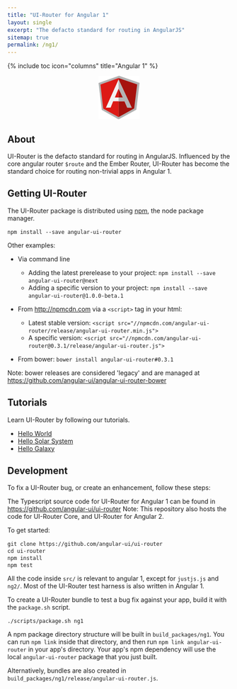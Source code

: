 ```yaml
---
title: "UI-Router for Angular 1"
layout: single
excerpt: "The defacto standard for routing in AngularJS"
sitemap: true
permalink: /ng1/
---
```

{% include toc icon="columns" title="Angular 1" %}

<center>
<img src="/images/logos/angular1.png">
</center>

## About 

UI-Router is the defacto standard for routing in AngularJS.
Influenced by the core angular router `$route` and the Ember Router, 
UI-Router has become the standard choice for routing non-trivial apps in Angular 1.

## Getting UI-Router

The UI-Router package is distributed using [npm](https://www.npmjs.com/), the node package manager.

```
npm install --save angular-ui-router
```

Other examples:

- Via command line
  - Adding the latest prerelease to your project: `npm install --save angular-ui-router@next`
  - Adding a specific version to your project: `npm install --save angular-ui-router@1.0.0-beta.1`
  
- From <http://npmcdn.com> via a `<script>` tag in your html: 
  - Latest stable version: `<script src="//npmcdn.com/angular-ui-router/release/angular-ui-router.min.js">`
  - A specific version: `<script src="//npmcdn.com/angular-ui-router@0.3.1/release/angular-ui-router.js">`
  
- From bower: `bower install angular-ui-router#0.3.1`

Note: bower releases are considered 'legacy' and are managed at <https://github.com/angular-ui/angular-ui-router-bower>
  
## Tutorials

Learn UI-Router by following our tutorials.

- [Hello World](/tutorial/ng1/helloworld)
- [Hello Solar System](/tutorial/ng1/hellosolarsystem)
- [Hello Galaxy](/tutorial/ng1/hellogalaxy)
 
## Development

To fix a UI-Router bug, or create an enhancement, follow these steps: 

The Typescript source code for UI-Router for Angular 1 can be found in <https://github.com/angular-ui/ui-router>
Note: This repository also hosts the code for UI-Router Core, and UI-Router for Angular 2. 

To get started:

```
git clone https://github.com/angular-ui/ui-router
cd ui-router
npm install
npm test
```

All the code inside `src/` is relevant to angular 1, except for `justjs.js` and `ng2/`.
Most of the UI-Router test harness is also written in Angular 1.

To create a UI-Router bundle to test a bug fix against your app, build it with the `package.sh` script.

```
./scripts/package.sh ng1
```

A npm package directory structure will be built in `build_packages/ng1`.
You can run `npm link` inside that directory, and then run `npm link angular-ui-router` in your app's directory.
Your app's npm dependency will use the local `angular-ui-router` package that you just built. 

Alternatively, bundles are also created in `build_packages/ng1/release/angular-ui-router.js`.


